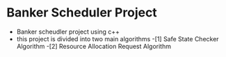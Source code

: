 # Banker Scheduler Project
  - Banker scheudler project using c++
  - this project is divided into two main algorithms
    -[1] Safe State Checker Algorithm
    -[2] Resource Allocation Request Algorithm
